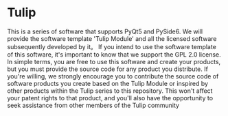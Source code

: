 # Tulip
This is a series of software that supports PyQt5 and PySide6. We will provide the software template 'Tulip Module' and all the licensed software subsequently developed by it。
If you intend to use the software template of this software, it's important to know that we support the GPL 2.0 license. In simple terms, you are free to use this software and 
create your products, but you must provide the source code for any product you distribute. If you're willing, we strongly encourage you to contribute the source code of software
products you create based on the Tulip Module or inspired by other products within the Tulip series to this repository. This won't affect your patent rights to that product, and
you'll also have the opportunity to seek assistance from other members of the Tulip community
